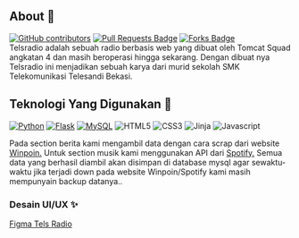 ## About 🤷
<a href="https://github.com/tomcat-squad/FLASK-TelsRadio/graphs/contributors"><img alt="GitHub contributors" src="https://img.shields.io/github/contributors/tomcat-squad/FLASK-TelsRadio?color=2b9348"></a>
<a href="https://github.com/tomcat-squad/FLASK-TelsRadio/pulls"><img src="https://img.shields.io/github/issues-pr/tomcat-squad/FLASK-TelsRadio" alt="Pull Requests Badge"/></a>
<a href="https://github.com/tomcat-squad/FLASK-TelsRadio/network/members"><img src="https://img.shields.io/github/forks/tomcat-squad/FLASK-TelsRadio" alt="Forks Badge"/></a><br>
Telsradio adalah sebuah radio berbasis web yang dibuat oleh Tomcat Squad angkatan 4 dan masih beroperasi hingga sekarang. Dengan dibuat nya Telsradio ini menjadikan sebuah karya dari murid sekolah SMK Telekomunikasi Telesandi Bekasi.
## Teknologi Yang Digunakan 🤖
[![Python](https://img.shields.io/badge/-Python-3776AB?style=flat-square&logo=python&logoColor=ffffff)](https://www.python.org/)
[![Flask](https://img.shields.io/badge/-Flask-000000?style=flat-square&logo=Flask&logoColor=ffffff)](https://flask.palletsprojects.com/)
[![MySQL](https://img.shields.io/badge/-MySQL-4479A1?style=flat-square&logo=MySQL&logoColor=ffffff)](https://www.mysql.com/)
![HTML5](https://img.shields.io/badge/-HTML5-E34F26?style=flat-square&logo=html5&logoColor=white)
![CSS3](https://img.shields.io/badge/-CSS-254bdd?style=flat-square&logo=css3&logoColor=white)
![Jinja](https://img.shields.io/badge/-Jinja-b41717?style=flat-square&logo=Jinja&logoColor=white) 
![Javascript](https://img.shields.io/badge/-Javascript-efd81d?style=flat-square&logo=Javascript&logoColor=black)
<p>
  Pada section berita kami mengambil data dengan cara scrap dari website <a href="https://winpoin.com">Winpoin.</a> Untuk section musik kami menggunakan API dari <a href="https://developer.spotify.com/documentation/web-api/">Spotify.</a> Semua data yang berhasil diambil akan disimpan di database mysql agar sewaktu-waktu jika terjadi down pada website Winpoin/Spotify kami masih mempunyain backup datanya..
</p>
<h3>Desain UI/UX ✨</h3>
<a href="https://www.figma.com/file/UWi7rcaBe3swejvbvz6x5f/Telsradio?node-id=0%3A1">Figma Tels Radio</a>
